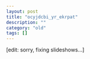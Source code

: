 ```yaml
---
layout: post
title: "ocyjdcbi_yr_ekrpat"
description: ""
category: "old"
tags: []
---
```



<!--more-->

[edit: sorry, fixing slideshows...]
